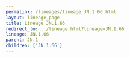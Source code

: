 ```yaml
---
permalink: /lineages/lineage_JN.1.66.html
layout: lineage_page
title: Lineage JN.1.66
redirect_to: ../lineage.html?lineage=JN.1.66
lineage: JN.1.66
parent: JN.1
children: ['JN.1.66']
---
```

